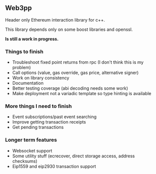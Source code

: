 ## Web3pp

Header only Ethereum interaction library for c++.

This library depends only on some boost libraries and openssl.

**Is still a work in progress.**

### Things to finish

* Troubleshoot fixed point returns from rpc (I don't think this is my problem)
* Call options (value, gas override, gas price, alternative signer)
* Work on library consistency
* Documentation
* Better testing coverage (abi decoding needs some work)
* Make deployment not a variadic template so type hinting is available

### More things I need to finish

* Event subscriptions/past event searching
* Improve getting transaction receipts
* Get pending transactions

### Longer term features

* Websocket support
* Some utility stuff (ecrecover, direct storage access, address checksums)
* Eip1559 and eip2930 transaction support
